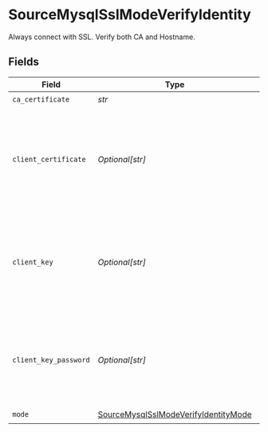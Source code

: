 # SourceMysqlSslModeVerifyIdentity

Always connect with SSL. Verify both CA and Hostname.


## Fields

| Field                                                                                                                            | Type                                                                                                                             | Required                                                                                                                         | Description                                                                                                                      |
| -------------------------------------------------------------------------------------------------------------------------------- | -------------------------------------------------------------------------------------------------------------------------------- | -------------------------------------------------------------------------------------------------------------------------------- | -------------------------------------------------------------------------------------------------------------------------------- |
| `ca_certificate`                                                                                                                 | *str*                                                                                                                            | :heavy_check_mark:                                                                                                               | CA certificate                                                                                                                   |
| `client_certificate`                                                                                                             | *Optional[str]*                                                                                                                  | :heavy_minus_sign:                                                                                                               | Client certificate (this is not a required field, but if you want to use it, you will need to add the <b>Client key</b> as well) |
| `client_key`                                                                                                                     | *Optional[str]*                                                                                                                  | :heavy_minus_sign:                                                                                                               | Client key (this is not a required field, but if you want to use it, you will need to add the <b>Client certificate</b> as well) |
| `client_key_password`                                                                                                            | *Optional[str]*                                                                                                                  | :heavy_minus_sign:                                                                                                               | Password for keystorage. This field is optional. If you do not add it - the password will be generated automatically.            |
| `mode`                                                                                                                           | [SourceMysqlSslModeVerifyIdentityMode](../../models/shared/sourcemysqlsslmodeverifyidentitymode.md)                              | :heavy_check_mark:                                                                                                               | N/A                                                                                                                              |